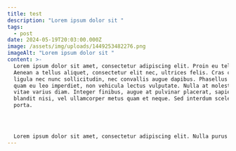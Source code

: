 ```yaml
---
title: test
description: "Lorem ipsum dolor sit "
tags:
  - post
date: 2024-05-19T20:03:00.000Z
image: /assets/img/uploads/1449253482276.png
imageAlt: "Lorem ipsum dolor sit "
content: >-
  Lorem ipsum dolor sit amet, consectetur adipiscing elit. Proin eu tellus est.
  Aenean a tellus aliquet, consectetur elit nec, ultrices felis. Cras cursus
  ligula nec nunc sollicitudin, nec convallis augue dapibus. Phasellus efficitur
  quam eu leo imperdiet, non vehicula lectus vulputate. Nulla at molestie magna,
  vitae varius diam. Integer finibus, augue at pulvinar placerat, sapien enim
  blandit nisi, vel ullamcorper metus quam et neque. Sed interdum scelerisque
  porta.




  Lorem ipsum dolor sit amet, consectetur adipiscing elit. Nulla purus quam, porttitor sed mauris eget, euismod commodo nunc. Aenean aliquet leo lorem, vel placerat nulla ornare ut. Aenean at augue eu felis gravida sodales. Aliquam erat volutpat. Proin vel magna elit. Nunc vel lorem vitae sapien interdum suscipit id sed urna. Vivamus malesuada interdum turpis. Nullam sit amet tellus malesuada, tincidunt tortor mollis, porta lorem. In hac habitasse platea dictumst. Fusce imperdiet eleifend mattis. Nulla ac fringilla sapien, id consequat tortor. Fusce pulvinar venenatis est, nec scelerisque metus commodo ac. Interdum et malesuada fames ac ante ipsum primis in faucibus. Sed consequat, odio in dapibus posuere, augue nisi tincidunt dolor, vel tempor velit ex vel lorem.
---
```

